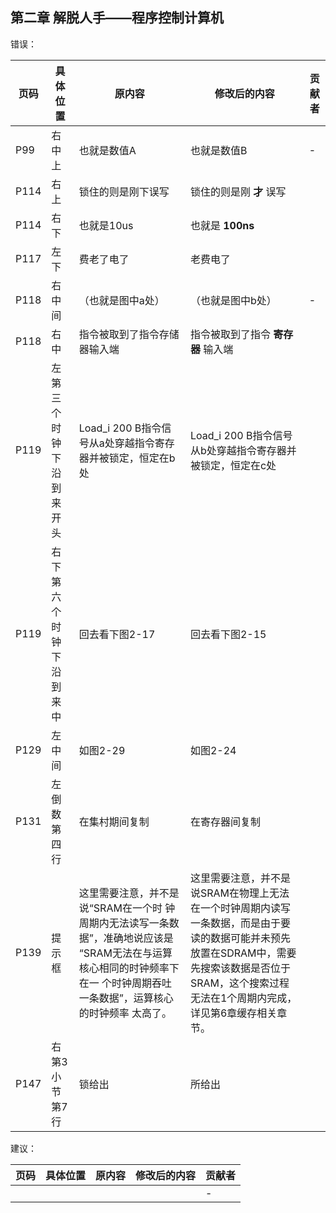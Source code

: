 

## 第二章 解脱人手——程序控制计算机

错误：

页码 | 具体位置 | 原内容 | 修改后的内容| 贡献者 
------------ | ------------- | ------------ | ------------ | ------------ 
| P99  | 右中上 | 也就是数值A                        | 也就是数值B                          | -      |
|P114|右上|锁住的则是刚下误写|锁住的则是刚 **才** 误写|
|P114|右下|也就是10us|也就是 **100ns** |
|P117|左下|费老了电了|老费电了|
P118 |右中间|（也就是图中a处）|（也就是图中b处） | - 
|P118|右中|指令被取到了指令存储器输入端|指令被取到了指令 **寄存器** 输入端 |
P119|左第三个时钟下沿到来开头|Load_i 200 B指令信号从a处穿越指令寄存器并被锁定，恒定在b处|Load_i 200 B指令信号从b处穿越指令寄存器并被锁定，恒定在c处|
P119|右下第六个时钟下沿到来中|回去看下图2-17|回去看下图2-15|
P129|左中间|如图2-29|如图2-24|
P131|左倒数第四行|在集村期间复制|在寄存器间复制|
|P139|提示框|这里需要注意，并不是说“SRAM在一个时 钟周期内无法读写一条数据”，准确地说应该是 “SRAM无法在与运算核心相同的时钟频率下在一 个时钟周期吞吐一条数据”，运算核心的时钟频率 太高了。|这里需要注意，并不是说SRAM在物理上无法在一个时钟周期内读写一条数据，而是由于要读的数据可能并未预先放置在SDRAM中，需要先搜索该数据是否位于SRAM，这个搜索过程无法在1个周期内完成，详见第6章缓存相关章节。||
P147|右第3小节第7行|锁给出|所给出|


建议：

| 页码 | 具体位置               | 原内容 | 修改后的内容 | 贡献者 |
| ---- | ---------------------- | ------ | ------------ | ------ |
|    | |  |  | -      |
